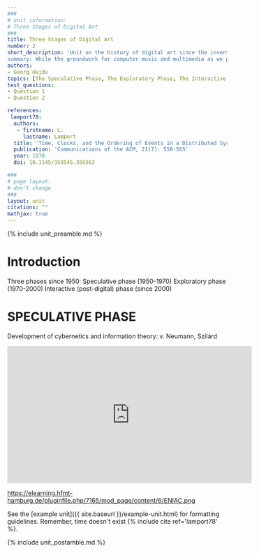 ```yaml
---
###
# unit information: 
# Three Stages of Digital Art
###
title: Three Stages of Digital Art
number: 2
short_description: 'Unit on the history of digital art since the invention of the digital computer
summary: While the groundwork for computer music and multimedia as we practice it today had been laid during the first part of the 20th century, the development of the digital computer during the middle of the previous century was a catalyst of gargantuan impact. Yet the beginnings of digital art were modest as artists had a vision but didn\'t really know how to teach a computer to accomplish what they were after. The post-war "tabula rasa" period in Europe and the United States was one of experimentation and speculation not just in digital art and much of what was produced was informed by the budding fields of information and communication theory. Yet in 1965 John R. Pierce expressed his frustration with the digital computer: "As a musical instrument, the computer has unlimited potentialities for uttering sound. It can, in fact, produce strings of numbers representing any conceivable or hearable sound... Wonderful things would come out of that box if only we knew how to evoke them." This chimed in a new phase in the exploration of the digital computer for art making. In the early 1970s, the first computer music centers were established as platforms for interdisciplinary research where composers, engineers, scholars and scientists were invited to collaborate. With personal computers being slow and costly, those centers remained major attractors for the technically minded composers and the artistically minded technologists, until the advent of broadband Internet and the development of cheap and extraordinarily efficient CPUs led to a paradigm shift around the turn of the millennium. The systematic exploration of the affordances of the computer gave way to a more intuitive and interactive manipulation of digital interfaces both for the acquisition of knowledge and the production of art. The postdigital era was born.'
authors: 
- Georg Hajdu
topics: [The Speculative Phase, The Exploratory Phase, The Interactive Phase]
test_questions:
- Question 1
- Question 2

references:
 lamport78:
  authors:
   - firstname: L.
     lastname: Lamport
  title: 'Time, Clocks, and the Ordering of Events in a Distributed System'
  publication: 'Communications of the ACM, 21(7): 558-565'
  year: 1978
  doi: 10.1145/359545.359563

###
# page layout:
# don't change
###
layout: unit
citations: ""
mathjax: true
---
```


{% include unit_preamble.md %}

# Introduction


Three phases since 1950:
Speculative phase (1950-1970)
Exploratory phase (1970-2000)
Interactive (post-digital) phase (since 2000)

# SPECULATIVE PHASE
Development of cybernetics and information theory: v. Neumann, Szilárd

<div style="display: block; text-align: center; float: center">
<iframe width="560" height="315" src="https://youtu.be/cdu16JAzgw8" 
frameborder="0" allow="accelerometer; autoplay; encrypted-media; gyroscope; 
picture-in-picture" allowfullscreen></iframe>
</div>

https://elearning.hfmt-hamburg.de/pluginfile.php/7165/mod_page/content/6/ENIAC.png

See the [example unit]({{ site.baseurl }}/example-unit.html) for formatting
guidelines. Remember, time doesn't exist
{% include cite ref='lamport78' %}.

{% include unit_postamble.md %}
